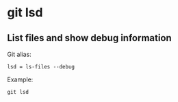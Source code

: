 # git lsd

## List files and show debug information

Git alias:

```git
lsd = ls-files --debug
```

Example:

```shell
git lsd
```
